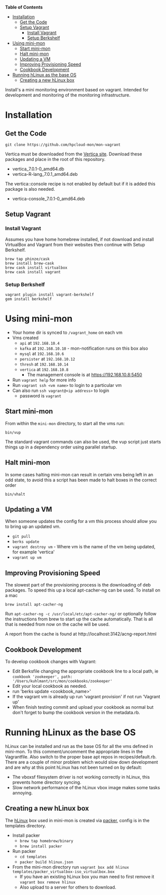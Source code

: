 <!-- START doctoc generated TOC please keep comment here to allow auto update -->
<!-- DON'T EDIT THIS SECTION, INSTEAD RE-RUN doctoc TO UPDATE -->
**Table of Contents**

- [Installation](#installation)
  - [Get the Code](#get-the-code)
  - [Setup Vagrant](#setup-vagrant)
    - [Install Vagrant](#install-vagrant)
    - [Setup Berkshelf](#setup-berkshelf)
- [Using mini-mon](#using-mini-mon)
  - [Start mini-mon](#start-mini-mon)
  - [Halt mini-mon](#halt-mini-mon)
  - [Updating a VM](#updating-a-vm)
  - [Improving Provisioning Speed](#improving-provisioning-speed)
  - [Cookbook Development](#cookbook-development)
- [Running hLinux as the base OS](#running-hlinux-as-the-base-os)
  - [Creating a new hLinux box](#creating-a-new-hlinux-box)

<!-- END doctoc generated TOC please keep comment here to allow auto update -->

Install's a mini monitoring environment based on vagrant. Intended for development and monitoring of the monitoring infrastructure.

# Installation

## Get the Code

```
git clone https://github.com/hpcloud-mon/mon-vagrant
```
Vertica must be downloaded from the [Vertica site](https://my.vertica.com/). Download these packages and place in the root of this repository.
- vertica_7.0.1-0_amd64.db
- vertica-R-lang_7.0.1_amd64.deb

The vertica::console recipe is not enabled by default but if it is added this package is also needed.
- vertica-console_7.0.1-0_amd64.deb

## Setup Vagrant

### Install Vagrant
Assumes you have home homebrew installed, if not download and install VirtualBox and Vagrant from their websites then continue with Setup Berkshelf.

```
brew tap phinze/cask
brew install brew-cask
brew cask install virtualbox 
brew cask install vagrant
```

### Setup Berkshelf
```
vagrant plugin install vagrant-berkshelf
gem install berkshelf
```

# Using mini-mon

- Your home dir is synced to `/vagrant_home` on each vm
- Vms created
  - `api` at `192.168.10.4`
  - `kafka` at `192.168.10.10` - mon-notification runs on this box also
  - `mysql` at `192.168.10.6`
  - `persister` at `192.168.10.12`
  - `thresh` at `192.168.10.14`
  - `vertica` at `192.168.10.8`
    - The management console is at https://192.168.10.8:5450
- Run `vagrant help` for more info
- Run `vagrant ssh <vm name>` to login to a particular vm
- Can also run `ssh vagrant@<ip address>` to login 
  - password is `vagrant`
  
## Start mini-mon
From within the `mini-mon` directory, to start all the vms run:
```
bin/vup
```
The standard vagrant commands can also be used, the vup script just starts things up in a dependency order using parallel startup.

## Halt mini-mon
In some cases halting mini-mon can result in certain vms being left in an odd state, to avoid this a script has been made to halt boxes in the 
correct order
```
bin/vhalt
```

## Updating a VM
When someone updates the config for a vm this process should allow you to bring up an updated vm.
- `git pull`
- `berks update`
- `vagrant destroy vm` - Where vm is the name of the vm being updated, for example 'vertica'
- `vagrant up vm`

## Improving Provisioning Speed
The slowest part of the provisioning process is the downloading of deb packages. To speed this up a local apt-cacher-ng can be used.
To install on a mac
```
brew install apt-cacher-ng
```
Run `apt-cacher-ng -c /usr/local/etc/apt-cacher-ng/` or optionally follow the instructions from brew to start up the cache automatically.
That is all that is needed from now on the cache will be used.

A report from the cache is found at http://localhost:3142/acng-report.html

## Cookbook Development

To develop cookbook changes with Vagrant:
- Edit Berksfile changing the appropriate cookbook line to a local path, ie `cookbook 'zookeeper', path: '/Users/kuhlmant/src/mon/cookbooks/zookeeper'`
- Edit your local cookbook as needed.
- run 'berks update <cookbook_name>'
- If the vagrant vm is already up run 'vagrant provision' if not run 'Vagrant up'
- When finish testing commit and upload your cookbook as normal but don't forget to bump the cookbook version in the metadata.rb.

# Running hLinux as the base OS
hLinux can be installed and run as the base OS for all the vms defined in mini-mon. To this comment/uncomment the appropriate lines in the Vagrantfile.
Also switch to the proper base apt repos in recipes/default.rb. There are a couple of minor problem which would slow down development and are why at
this point hLinux has not been turned on by default:
- The vboxsf filesystem driver is not working correctly in hLinux, this prevents home directory syncing.
- Slow network performance of the hLinux vbox image makes some tasks annoying.

## Creating a new hLinux box
The [hLinux](http://hlinux-home.usa.hp.com/wiki/index.php/Main_Page) box used in mini-mon is created via [packer](http://www.packer.io/), config is in
the templates directory.

- Install packer
  - `brew tap homebrew/binary`
  - `brew install packer`
- Run packer
  - `cd templates`
  - `packer build hlinux.json`
- From the mini-mon directory run `vagrant box add hlinux templates/packer_virtualbox-iso_virtualbox.box`
  - If you have an existing hLinux box you man need to first remove it `vagrant box remove hlinux`
  - Also upload to a server for others to download.
